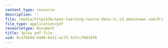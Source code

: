 ```yaml
---
content_type: resource
description: ''
file: /media/https%3A/open-learning-course-data-rc.s3.amazonaws.com/8-04-quantum-physics-i-spring-2016/0ca7bbddb1086e11ac737afcc7681df6_-UgQEHHXTRM.pdf
file_type: application/pdf
resourcetype: Document
title: 3play pdf file
uid: 0ca7bbdd-b108-6e11-ac73-7afcc7681df6
---
```

